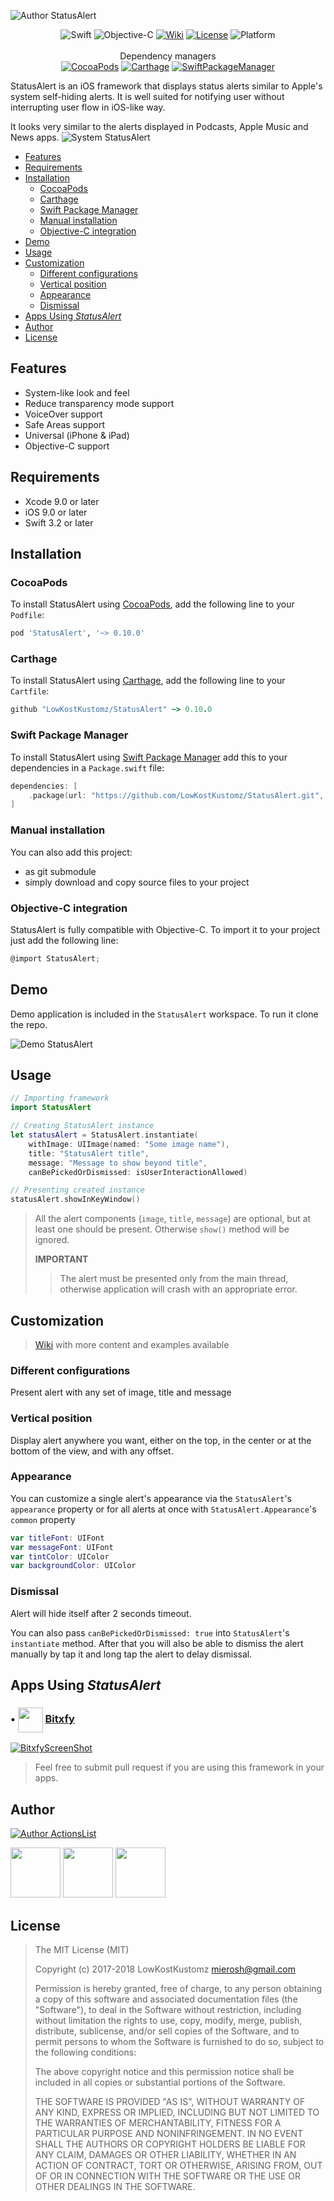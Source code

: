 ![Author StatusAlert](https://assets.gitlab-static.net/ZEBSTER/FrameworksAssets/raw/master/StatusAlert/StatusAlertHeader.png)

<p align="center">
<a><img alt="Swift" src="https://img.shields.io/badge/Swift-3.2+-F57C00.svg?style=flat" /></a>
<a><img alt="Objective-C" src="https://img.shields.io/badge/Objective--C-supported-1976D2.svg?style=flat" /></a>
<a href="https://github.com/LowKostKustomz/StatusAlert/wiki"><img alt="Wiki" src="https://img.shields.io/badge/Wiki-available-lightgrey.svg?style=flat" /></a>
<a href="https://raw.githubusercontent.com/LowKostKustomz/StatusAlert/master/LICENSE"><img alt="License" src="https://img.shields.io/cocoapods/l/StatusAlert.svg?style=flat&label=License" /></a>
<a><img alt="Platform" src="https://img.shields.io/cocoapods/p/StatusAlert.svg?style=flat&label=Platform" /></a>
<br /><br />Dependency managers<br />
<a href="http://cocoapods.org/pods/StatusAlert"><img alt="CocoaPods" src="https://img.shields.io/cocoapods/v/StatusAlert.svg?style=flat&label=CocoaPods&colorB=d32f2f" /></a>
<a href="https://github.com/Carthage/Carthage"><img alt="Carthage" src="https://img.shields.io/badge/Carthage-compatible-4BC51D.svg?style=flat" /></a>
<a href="https://swiftpkgs.ng.bluemix.net/package/LowKostKustomz/StatusAlert"><img alt="SwiftPackageManager" src="https://img.shields.io/badge/Swift_Package_Manager-compatible-F57C00.svg?style=flat" /></a>
<br />
</p>




StatusAlert is an iOS framework that displays status alerts similar to Apple's system self-hiding alerts. It is well suited for notifying user without interrupting user flow in iOS-like way.

It looks very similar to the alerts displayed in Podcasts, Apple Music and News apps.
![System StatusAlert](https://raw.githubusercontent.com/LowKostKustomz/StatusAlert/master/Assets/iPhonesWithSystemAlerts.png)

 - [Features](#features)
 - [Requirements](#requirements)
 - [Installation](#installation)
	- [CocoaPods](#cocoapods)
	- [Carthage](#carthage)
	- [Swift Package Manager](#swift-package-manager)
	- [Manual installation](#manual-installation)
	- [Objective-C integration](#objective-c-integration)
 - [Demo](#demo)
 - [Usage](#usage)
 - [Customization](#customization)
 	- [Different configurations](#different-configurations)
 	- [Vertical position](#vertical-position)
 	- [Appearance](#appearance)
 	- [Dismissal](#dismissal)
 - [Apps Using _StatusAlert_](#apps-using-statusalert)
 - [Author](#author)
 - [License](#license)

## Features

* System-like look and feel
* Reduce transparency mode support
* VoiceOver support
* Safe Areas support
* Universal (iPhone & iPad)
* Objective-C support

## Requirements

* Xcode 9.0 or later
* iOS 9.0 or later
* Swift 3.2 or later

## Installation

### CocoaPods

To install StatusAlert using [CocoaPods](http://cocoapods.org), add the following line to your `Podfile`:

```ruby
pod 'StatusAlert', '~> 0.10.0'
```

### Carthage

To install StatusAlert using [Carthage](https://github.com/Carthage/Carthage), add the following line to your `Cartfile`:

```ruby
github "LowKostKustomz/StatusAlert" ~> 0.10.0
```

### Swift Package Manager

To install StatusAlert using [Swift Package Manager](https://github.com/apple/swift-package-manager) add this to your dependencies in a `Package.swift` file:

```swift
dependencies: [
    .package(url: "https://github.com/LowKostKustomz/StatusAlert.git", .exact("0.10.0"))
]
```

### Manual installation

You can also add this project:
 * as git submodule
 * simply download and copy source files to your project

### Objective-C integration

StatusAlert is fully compatible with Objective-C. To import it to your project just add the following line:

```objective-c
@import StatusAlert;
```

## Demo

Demo application is included in the `StatusAlert` workspace. To run it clone the repo.

![Demo StatusAlert](https://raw.githubusercontent.com/LowKostKustomz/StatusAlert/master/Assets/iPhonesWithStatusAlert.png)

## Usage

```swift
// Importing framework
import StatusAlert

// Creating StatusAlert instance
let statusAlert = StatusAlert.instantiate(
    withImage: UIImage(named: "Some image name"),
    title: "StatusAlert title",
    message: "Message to show beyond title",
    canBePickedOrDismissed: isUserInteractionAllowed)

// Presenting created instance
statusAlert.showInKeyWindow()
```
> All the alert components (`image`, `title`, `message`) are optional, but at least one should be present. Otherwise `show()` method will be ignored.
>
> **IMPORTANT**
>  > The alert must be presented only from the main thread, otherwise application will crash with an appropriate error.

## Customization

> [Wiki](https://github.com/LowKostKustomz/StatusAlert/wiki) with more content and examples available

### Different configurations

Present alert with any set of image, title and message

### Vertical position

Display alert anywhere you want, either on the top, in the center or at the bottom of the view, and with any offset.

### Appearance

You can customize a single alert's appearance via the `StatusAlert`'s `appearance` property or for all alerts at once with `StatusAlert.Appearance`'s `common` property

```swift
var titleFont: UIFont
var messageFont: UIFont
var tintColor: UIColor
var backgroundColor: UIColor
```

### Dismissal

Alert will hide itself after 2 seconds timeout.

You can also pass `canBePickedOrDismissed: true` into `StatusAlert`'s `instantiate` method. After that you will also be able to dismiss the alert manually by tap it and long tap the alert to delay dismissal.

## Apps Using _StatusAlert_

[BitxfyAppStoreLink]: https://itunes.apple.com/us/app/bitxfy-bitcoin-wallet/id1326910438?ls=1&mt=8

### • <img src="https://raw.githubusercontent.com/LowKostKustomz/StatusAlert/master/Assets/BitxfyIcon.png" align="center" width="40"> [Bitxfy][BitxfyAppstoreLink]

[![BitxfyScreenShot](https://raw.githubusercontent.com/LowKostKustomz/StatusAlert/master/Assets/BitxfyStatusAlert.png)][BitxfyAppstoreLink]

> Feel free to submit pull request if you are using this framework in your apps.

## Author

[FrameworksRepo]: https://github.com/LowKostKustomz/Frameworks

[![Author ActionsList](https://assets.gitlab-static.net/ZEBSTER/FrameworksAssets/raw/master/ActionsList/ActionsListAuthor.png)][FrameworksRepo]

[<img src="https://assets.gitlab-static.net/ZEBSTER/FrameworksAssets/raw/master/Socials/Twitter.png" width="80">](https://twitter.com/LowKostKustomz)
[<img src="https://assets.gitlab-static.net/ZEBSTER/FrameworksAssets/raw/master/Socials/Email.png" width="80">](mierosh@gmail.com)
[<img src="https://assets.gitlab-static.net/ZEBSTER/FrameworksAssets/raw/master/Socials/Portfolio.png" width="80">][FrameworksRepo]

## License

> The MIT License (MIT)
>
> Copyright (c) 2017-2018 LowKostKustomz <mierosh@gmail.com>
>
> Permission is hereby granted, free of charge, to any person obtaining a copy
> of this software and associated documentation files (the "Software"), to deal
> in the Software without restriction, including without limitation the rights
> to use, copy, modify, merge, publish, distribute, sublicense, and/or sell
> copies of the Software, and to permit persons to whom the Software is
> furnished to do so, subject to the following conditions:
> 
> The above copyright notice and this permission notice shall be included in
> all copies or substantial portions of the Software.
> 
> THE SOFTWARE IS PROVIDED "AS IS", WITHOUT WARRANTY OF ANY KIND, EXPRESS OR
> IMPLIED, INCLUDING BUT NOT LIMITED TO THE WARRANTIES OF MERCHANTABILITY,
> FITNESS FOR A PARTICULAR PURPOSE AND NONINFRINGEMENT. IN NO EVENT SHALL THE
> AUTHORS OR COPYRIGHT HOLDERS BE LIABLE FOR ANY CLAIM, DAMAGES OR OTHER
> LIABILITY, WHETHER IN AN ACTION OF CONTRACT, TORT OR OTHERWISE, ARISING FROM,
> OUT OF OR IN CONNECTION WITH THE SOFTWARE OR THE USE OR OTHER DEALINGS IN
> THE SOFTWARE.
